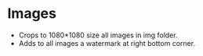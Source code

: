 # Images

* Crops to 1080*1080 size all images in img folder.
* Adds to all images a watermark at right bottom corner.

